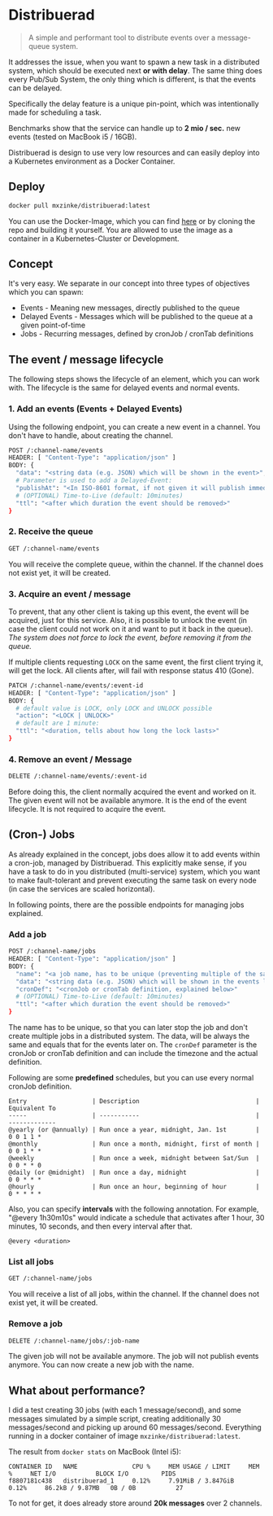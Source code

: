 # Distribuerad

> A simple and performant tool to distribute events over a message-queue system.

It addresses the issue, when you want to spawn a new task in a distributed system, which should be executed next **or
with delay**. The same thing does every Pub/Sub System, the only thing which is different, is that the events can be
delayed.

Specifically the delay feature is a unique pin-point, which was intentionally made for scheduling a task.

Benchmarks show that the service can handle up to **2 mio / sec.** new events (tested on MacBook i5 / 16GB).

Distribuerad is design to use very low resources and can easily deploy into a Kubernetes environment as a Docker
Container.

## Deploy

```bash
docker pull mxzinke/distribuerad:latest
```

You can use the Docker-Image, which you can find [here](https://hub.docker.com/repository/docker/mxzinke/distribuerad)
or by cloning the repo and building it yourself. You are allowed to use the image as a container in a Kubernetes-Cluster
or Development.

## Concept

It's very easy. We separate in our concept into three types of objectives which you can spawn:

* Events - Meaning new messages, directly published to the queue
* Delayed Events - Messages which will be published to the queue at a given point-of-time
* Jobs - Recurring messages, defined by cronJob / cronTab definitions

## The event / message lifecycle

The following steps shows the lifecycle of an element, which you can work with. The lifecycle is the same for 
delayed events and normal events.

### 1. Add an events (Events + Delayed Events)

Using the following endpoint, you can create a new event in a channel. You don't have to handle, about creating the
channel.

```bash
POST /:channel-name/events
HEADER: [ "Content-Type": "application/json" ]
BODY: {
  "data": "<string data (e.g. JSON) which will be shown in the event>",
  # Parameter is used to add a Delayed-Event:
  "publishAt": "<In ISO-8601 format, if not given it will publish immediately>"
  # (OPTIONAL) Time-to-Live (default: 10minutes)
  "ttl": "<after which duration the event should be removed>"
}
```

### 2. Receive the queue

```bash
GET /:channel-name/events
```

You will receive the complete queue, within the channel. If the channel does not exist yet, it will be created.

### 3. Acquire an event / message

To prevent, that any other client is taking up this event, the event will be acquired, just for this service. Also, it
is possible to unlock the event (in case the client could not work on it and want to put it back in the queue).
*The system does not force to lock the event, before removing it from the queue.*

If multiple clients requesting `LOCK` on the same event, the first client trying it, will get the lock. All clients
after, will fail with response status 410 (Gone).

```bash
PATCH /:channel-name/events/:event-id
HEADER: [ "Content-Type": "application/json" ]
BODY: {
  # default value is LOCK, only LOCK and UNLOCK possible
  "action": "<LOCK | UNLOCK>"
  # default are 1 minute:
  "ttl": "<duration, tells about how long the lock lasts>"
}
```

### 4. Remove an event / Message

```bash
DELETE /:channel-name/events/:event-id
```

Before doing this, the client normally acquired the event and worked on it. The given event will not be available
anymore. It is the end of the event lifecycle. It is not required to acquire the event.

## (Cron-) Jobs

As already explained in the concept, jobs does allow it to add events within a cron-job, managed by Distribuerad. 
This explicitly make sense, if you have a task to do in you distributed (multi-service) system, which you want to 
make fault-tolerant and prevent executing the same task on every node (in case the services are scaled horizontal).

In following points, there are the possible endpoints for managing jobs explained.

### Add a job

```bash
POST /:channel-name/jobs
HEADER: [ "Content-Type": "application/json" ]
BODY: {
  "name": "<a job name, has to be unique (preventing multiple of the same job)>"
  "data": "<string data (e.g. JSON) which will be shown in the events later on>",
  "cronDef": "<cronJob or cronTab definition, explained below>"
  # (OPTIONAL) Time-to-Live (default: 10minutes)
  "ttl": "<after which duration the event should be removed>"
}
```

The name has to be unique, so that you can later stop the job and don't create multiple jobs in a distributed system.
The data, will be always the same and equals that for the events later on. The `cronDef` parameter is the cronJob or
cronTab definition and can include the timezone and the actual definition.

Following are some **predefined** schedules, but you can use every normal cronJob definition.

```
Entry                  | Description                                | Equivalent To
-----                  | -----------                                | -------------
@yearly (or @annually) | Run once a year, midnight, Jan. 1st        | 0 0 1 1 *
@monthly               | Run once a month, midnight, first of month | 0 0 1 * *
@weekly                | Run once a week, midnight between Sat/Sun  | 0 0 * * 0
@daily (or @midnight)  | Run once a day, midnight                   | 0 0 * * *
@hourly                | Run once an hour, beginning of hour        | 0 * * * *
```

Also, you can specify **intervals** with the following annotation. For example, "@every 1h30m10s" would indicate a
schedule that activates after 1 hour, 30 minutes, 10 seconds, and then every interval after that.

```
@every <duration>
```

### List all jobs

```bash
GET /:channel-name/jobs
```

You will receive a list of all jobs, within the channel. If the channel does not exist yet, it will be created.

### Remove a job

```bash
DELETE /:channel-name/jobs/:job-name
```

The given job will not be available anymore. The job will not publish events anymore. You can now create a new job with
the name.

## What about performance?

I did a test creating 30 jobs (with each 1 message/second), and some messages simulated by a simple script, creating
additionally 30 messages/second and picking up around 60 messages/second. Everything running in a docker container of
image `mxzinke/distribuerad:latest`.

The result from `docker stats` on MacBook (Intel i5):

```
CONTAINER ID   NAME               CPU %     MEM USAGE / LIMIT     MEM %     NET I/O           BLOCK I/O         PIDS
f8807181c438   distribuerad_1     0.12%     7.91MiB / 3.847GiB    0.12%     86.2kB / 9.87MB   0B / 0B           27
```

To not for get, it does already store around **20k messages** over 2 channels.
